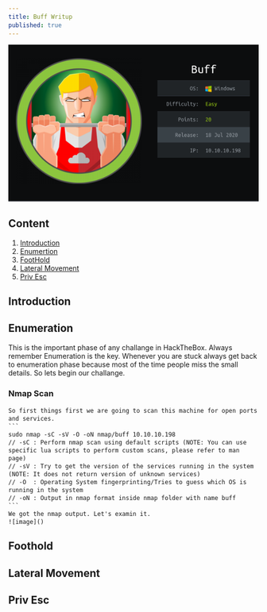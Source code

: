```yaml
---
title: Buff Writup
published: true
---
```


![image](https://raw.githubusercontent.com/0xZuk0/matrix/master/assets/profile.png)

## Content
1. [Introduction](#introduction)
1. [Enumertion](#enumeration)
1. [FootHold](#foothold)
1. [Lateral Movement](#lateral-movement)
1. [Priv Esc](#priv-esc)

## Introduction

## Enumeration

This is the important phase of any challange in HackTheBox. Always remember Enumeration is the key. Whenever you are stuck always get back to enumeration phase because most of the time people miss the small details. So lets begin our challange.

### Nmap Scan
    So first things first we are going to scan this machine for open ports and services.
    ```
    sudo nmap -sC -sV -O -oN nmap/buff 10.10.10.198
    // -sC : Perform nmap scan using default scripts (NOTE: You can use specific lua scripts to perform custom scans, please refer to man page)
    // -sV : Try to get the version of the services running in the system (NOTE: It does not return version of unknown services)
    // -O  : Operating System fingerprinting/Tries to guess which OS is running in the system
    // -oN : Output in nmap format inside nmap folder with name buff
    ```
    We got the nmap output. Let's examin it.
    ![image]() 

## Foothold

## Lateral Movement

## Priv Esc